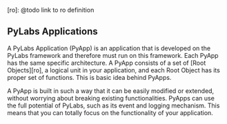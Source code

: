 [ro]: @todo link to ro definition


## PyLabs Applications

A PyLabs Application (PyApp) is an application that is developed on the PyLabs framework and therefore must run on this framework. Each PyApp has the same specific architecture.
A PyApp consists of a set of [Root Objects][ro], a logical unit in your application, and each Root Object has its proper set of functions. This is basic idea behind PyApps.

A PyApp is built in such a way that it can be easily modified or extended, without worrying about breaking existing functionalities. 
PyApps can use the full potential of PyLabs, such as its event and logging mechanism. This means that you can totally focus on the functionality of your application.